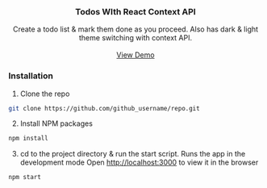 <br />
<p align="center">
  <h3 align="center">Todos WIth React Context API</h3>

  <p align="center">
    Create a todo list & mark them done as you proceed. Also has dark & light theme switching with context API.
    <br />
    <br />
    <a target="_blank" href="http://lakshmi096.github.io/react-todo-with-context-api">View Demo</a>
  </p>
</p>

### Installation
 
1. Clone the repo
```sh
git clone https://github.com/github_username/repo.git
```
2. Install NPM packages
```sh
npm install
```
3. cd to the project directory & run the start script. Runs the app in the development mode
Open [http://localhost:3000](http://localhost:3000) to view it in the browser
```sh
npm start
```
